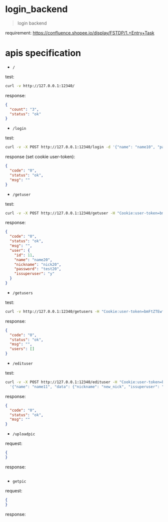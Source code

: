 # login_backend

> login backend

requirement: <https://confluence.shopee.io/display/FSTDP/1.+Entry+Task>

# apis specification

- `/`

test:

```sh
curl -v http://127.0.0.1:12340/
```

response:

```json
{
  "count": "3",
  "status": "ok"
}
```

- `/login`

test:

```sh
curl -v -X POST http://127.0.0.1:12340/login -d '{"name": "name10", "password": "test10"}'
```

response (set cookie user-token):

```json
{
  "code": "0",
  "status": "ok",
  "msg": ""
}
```

- `/getuser`

test:

```sh
curl -v -X POST http://127.0.0.1:12340/getuser -H "Cookie:user-token=bmFtZTEwfHRlc3QxMA==" -d '{"name": "name20"}'
```

response:

```json
{
  "code": "0",
  "status": "ok",
  "msg": "",
  "user": {
    "id": 11,
    "name": "name20",
    "nickname": "nick20",
    "password": "test20",
    "issuperuser": "y"
  }
}
```

- `/getusers`

test:

```sh
curl -v http://127.0.0.1:12340/getusers -H "Cookie:user-token=bmFtZTEwfHRlc3QxMA=="
```

response:

```json
{
  "code": "0",
  "status": "ok",
  "msg": "",
  "users": []
}
```

- `/edituser`

test:

```sh
curl -v -X POST http://127.0.0.1:12340/edituser -H "Cookie:user-token=bmFtZTEwfHRlc3QxMA==" -d \
  '{"name": "name11", "data": {"nickname": "new_nick", "issuperuser": "y", "picture": "/static/user01.jpeg"}}'
```

response:

```json
{
  "code": "0",
  "status": "ok",
  "msg": ""
}
```

- `/uploadpic`

request:

```json
{
}
```

response:

```json
```

- `getpic`

request:

```json
{
}
```

response:

```json
```
